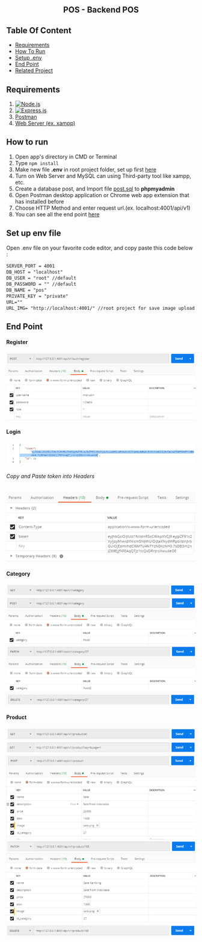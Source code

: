 <section id="home">
<h1 align="center">POS - Backend POS</h1>


## Table Of Content
<div class="header">
	<ul>
		<li><a href="#requirements">Requirements</a></li>
		<li><a href="#how-to-run">How To Run</a></li>
		<li><a href="#set-up-env-file">Setup .env</a></li>
		<li><a href="#end-point">End Point</a></li>
		<li><a href="#related-project">Related Project</a></li>
	</ul>
</div>

<section id="requirements">

## Requirements

1. [![Node.js](https://img.shields.io/badge/Node.js-v.10.16-green.svg?style=rounded-square)](https://nodejs.org/)	
2. [![Express.js](https://img.shields.io/badge/Express.js-4.x-blue.svg?style=rounded-square)](https://expressjs.com/en/starter/installing.html)
3. <a href="https://www.getpostman.com/">Postman</a>
4. [Web Server (ex. xampp)](https://www.apachefriends.org/index.html)
</section>


<section id="how-to-run">
	
## How to run
1. Open app's directory in CMD or Terminal
2. Type `npm install`
3. Make new file **.env** in root project folder, set up first [here](#env)
4. Turn on Web Server and MySQL can using Third-party tool like xampp, etc.
5. Create a database post, and Import file [post.sql](database/db_pos.sql) to **phpmyadmin**
6. Open Postman desktop application or Chrome web app extension that has installed before
7. Choose HTTP Method and enter request url.(ex. localhost:4001/api/v1)
8. You can see all the end point [here](#end-point)
</section>

<section id="setup-env">
	
## Set up env file
Open .env file on your favorite code editor, and copy paste this code below :
```
SERVER_PORT = 4001
DB_HOST = "localhost"
DB_USER = "root" //default
DB_PASSWORD = "" //default
DB_NAME = "pos"
PRIVATE_KEY = "private"
URL=""
URL_IMG= "http://localhost:4001/" //root project for save image upload
```
</section>

<section id="end-point">

## End Point

<div class="demo">
    <div class="items">
    	<h4 class="title-demo">Register</h4>
		<img class="img-demo" src="./demo/register.png">  
    </div>
    <div class="items">
    	<h4 class="title-demo">Login</h4>
		<img class="img-res" src="./demo/token.png">
		<h6>Copy and Paste token into Headers</h6>
		<img class="img-res" src="./demo/headers.png">
    </div>
     <div class="items">
    	<h4 class="title-demo">Category</h4>
		<img class="img-demo" src="./demo/get-category.png">  
		<img class="img-demo" src="./demo/post-category.png">  
		<img class="img-demo" src="./demo/patch-category.png">  
		<img class="img-demo" src="./demo/delete-category.png">  
    </div>
    <div class="items">
    	<h4 class="title-demo">Product</h4>
		<img class="img-demo" src="./demo/get-product.png">
		<img class="img-demo" src="./demo/pagination.png">    
		<img class="img-demo" src="./demo/post-product.png">  
		<img class="img-demo" src="./demo/patch-product.png">  
		<img class="img-demo" src="./demo/delete-product.png">  
    </div>
</div>
</section>


<section id="related-project">
</section>

	

